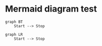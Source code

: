 # Mermaid diagram test

```mermaid
graph BT
    Start --> Stop
```

```mermaid
graph LR
    Start --> Stop
```
